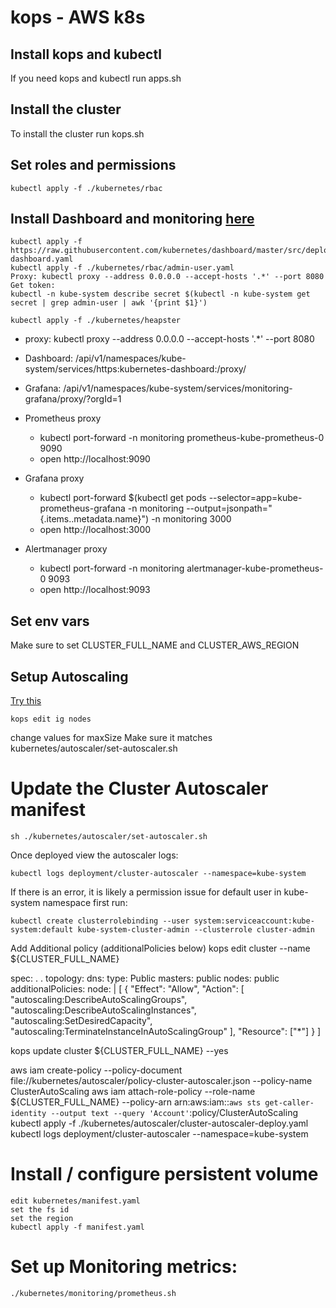# kops - AWS k8s

## Install kops and kubectl
If you need kops and kubectl run apps.sh

## Install the cluster
To install the cluster run kops.sh

## Set roles and permissions
```
kubectl apply -f ./kubernetes/rbac
```

## Install Dashboard and monitoring [here](https://github.com/aws-samples/aws-workshop-for-kubernetes/tree/master/02-path-working-with-clusters/201-cluster-monitoring)
```
kubectl apply -f https://raw.githubusercontent.com/kubernetes/dashboard/master/src/deploy/recommended/kubernetes-dashboard.yaml
kubectl apply -f ./kubernetes/rbac/admin-user.yaml
Proxy: kubectl proxy --address 0.0.0.0 --accept-hosts '.*' --port 8080
Get token:
kubectl -n kube-system describe secret $(kubectl -n kube-system get secret | grep admin-user | awk '{print $1}')

kubectl apply -f ./kubernetes/heapster
```

- proxy: kubectl proxy --address 0.0.0.0 --accept-hosts '.*' --port 8080
- Dashboard: /api/v1/namespaces/kube-system/services/https:kubernetes-dashboard:/proxy/
- Grafana: /api/v1/namespaces/kube-system/services/monitoring-grafana/proxy/?orgId=1

- Prometheus proxy
  - kubectl port-forward -n monitoring prometheus-kube-prometheus-0 9090
  - open http://localhost:9090

- Grafana proxy
  - kubectl port-forward $(kubectl get  pods --selector=app=kube-prometheus-grafana -n  monitoring --output=jsonpath="{.items..metadata.name}") -n monitoring  3000
   - open http://localhost:3000

- Alertmanager proxy
  - kubectl port-forward -n monitoring alertmanager-kube-prometheus-0 9093
  - open http://localhost:9093

## Set env vars
Make sure to set CLUSTER_FULL_NAME and CLUSTER_AWS_REGION

## Setup Autoscaling
[Try this](https://kumorilabs.com/blog/k8s-5-setup-horizontal-pod-cluster-autoscaling-kubernetes)

```
kops edit ig nodes
```
change values for maxSize
Make sure it matches kubernetes/autoscaler/set-autoscaler.sh


# Update the Cluster Autoscaler manifest
```
sh ./kubernetes/autoscaler/set-autoscaler.sh
```

Once deployed view the autoscaler logs:
```
kubectl logs deployment/cluster-autoscaler --namespace=kube-system
```

If there is an error, it is likely a permission issue for default user in kube-system namespace
first run:
```
kubectl create clusterrolebinding --user system:serviceaccount:kube-system:default kube-system-cluster-admin --clusterrole cluster-admin
```

Add Additional policy (additionalPolicies below)
kops edit cluster --name ${CLUSTER_FULL_NAME}

spec:
.
.
  topology:
    dns:
      type: Public
    masters: public
    nodes: public
  additionalPolicies:
    node: |
      [
        {
          "Effect": "Allow",
          "Action": [
                "autoscaling:DescribeAutoScalingGroups",
                "autoscaling:DescribeAutoScalingInstances",
                "autoscaling:SetDesiredCapacity",
                "autoscaling:TerminateInstanceInAutoScalingGroup"
          ],
          "Resource": ["*"]
        }
      ]


kops update cluster ${CLUSTER_FULL_NAME} --yes

aws iam create-policy --policy-document file://kubernetes/autoscaler/policy-cluster-autoscaler.json --policy-name ClusterAutoScaling
aws iam attach-role-policy --role-name ${CLUSTER_FULL_NAME} --policy-arn arn:aws:iam::`aws sts get-caller-identity --output text --query 'Account'`:policy/ClusterAutoScaling
kubectl apply -f ./kubernetes/autoscaler/cluster-autoscaler-deploy.yaml
kubectl logs deployment/cluster-autoscaler --namespace=kube-system

# Install / configure persistent volume
```
edit kubernetes/manifest.yaml
set the fs id
set the region
kubectl apply -f manifest.yaml
```

# Set up Monitoring metrics:
```
./kubernetes/monitoring/prometheus.sh
```
